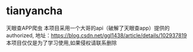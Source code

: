 # tianyancha
天眼查APP爬虫
本项目采用一个大哥的api（破解了天眼查app）提供的authorized,
    地址：https://blog.csdn.net/ggl1438/article/details/102937819
本项目仅仅是为了学习使用,如果侵权请联系删除
